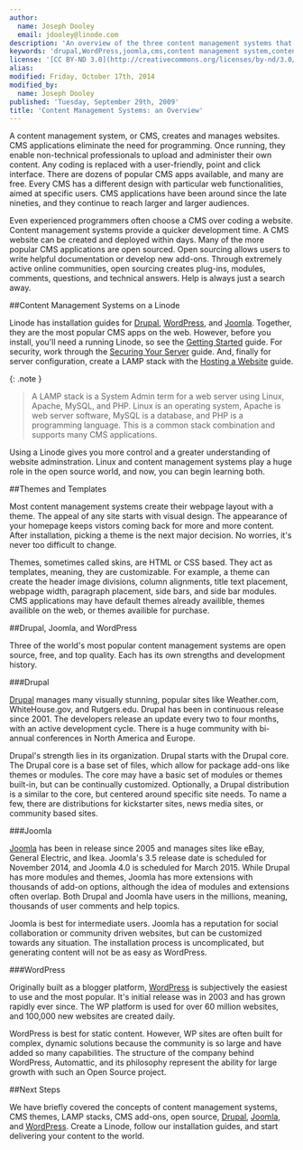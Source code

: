 ```yaml
---
author:
  name: Joseph Dooley
  email: jdooley@linode.com
description: 'An overview of the three content management systems that Linode supports'
keywords: 'drupal,WordPress,joomla,cms,content management system,content management framwork, '
license: '[CC BY-ND 3.0](http://creativecommons.org/licenses/by-nd/3.0/us/)'
alias: 
modified: Friday, October 17th, 2014
modified_by:
  name: Joseph Dooley
published: 'Tuesday, September 29th, 2009'
title: 'Content Management Systems: an Overview'
---
```


A content management system, or CMS, creates and manages websites. CMS applications eliminate the need for programming. Once running, they enable non-technical professionals to upload and administer their own content. Any coding is replaced with a user-friendly, point and click interface. There are dozens of popular CMS apps available, and many are free. Every CMS has a different design with particular web functionalities, aimed at specific users. CMS applications have been around since the late nineties, and they continue to reach larger and larger audiences. 

Even experienced programmers often choose a CMS over coding a website. Content management systems provide a quicker development time. A CMS website can be created and deployed within days. Many of the more popular CMS applications are open sourced. Open sourcing allows users to write helpful documentation or develop new add-ons. Through extremely active online communities, open sourcing creates plug-ins, modules, comments, questions, and technical answers. Help is always just a search away. 

##Content Management Systems on a Linode

Linode has installation guides for [Drupal](/docs/websites/cms/managing-web-content-with-drupal-7), [WordPress](/docs/websites/cms/manage-web-content-with-wordpress), and [Joomla](/docs/websites/cms/manage-web-content-with-joomla). Together, they are the most popular CMS apps on the web. However, before you install, you'll need a running Linode, so see the [Getting Started](/docs/getting-started) guide. For security, work through the [Securing Your Server](/docs/securing-your-server) guide. And, finally for server configuration, create a LAMP stack with the [Hosting a Website](/docs/websites/hosting-a-website) guide.

 {: .note }
>
>A LAMP stack is a System Admin term for a web server using Linux, Apache, MySQL, and PHP. Linux is an operating system, Apache is web server software, MySQL is a database, and PHP is a programming language. This is a common stack combination and supports many CMS applications. 

Using a Linode gives you more control and a greater understanding of website adminstration. Linux and content management systems play a huge role in the open source world, and now, you can begin learning both. 


##Themes and Templates

Most content management systems create their webpage layout with a theme. The appeal of any site starts with visual design. The appearance of your homepage keeps vistors coming back for more and more content. After installation, picking a theme is the next major decision. No worries, it's never too difficult to change.  

Themes, sometimes called skins, are HTML or CSS based. They act as templates, meaning, they are customizable. For example, a theme can create the header image divisions, column alignments, title text placement, webpage width, paragraph placement, side bars, and side bar modules. CMS applications may have default themes already availible, themes availible on the web, or themes availible for purchase. 

##Drupal, Joomla, and WordPress 

Three of the world's most popular content management systems are open source, free, and top quality. Each has its own strengths and development history. 

###Drupal

[Drupal](/docs/websites/cms/managing-web-content-with-drupal-7) manages many visually stunning, popular sites like Weather.com, WhiteHouse.gov, and Rutgers.edu. Drupal has been in continuous release since 2001. The developers release an update every two to four months, with an active development cycle. There is a huge community with bi-annual conferences in North America and Europe. 

Drupal's strength lies in its organization. Drupal starts with the Drupal core. The Drupal core is a base set of files, which allow for package add-ons like themes or modules. The core may have a basic set of modules or themes built-in, but can be continually customized. Optionally, a Drupal distribution is a similar to the core, but centered around specific site needs. To name a few, there are distributions for kickstarter sites, news media sites, or community based sites.

###Joomla

[Joomla](/docs/websites/cms/manage-web-content-with-joomla) has been in release since 2005 and manages sites like eBay, General Electric, and Ikea. Joomla's 3.5 release date is scheduled for November 2014, and Joomla 4.0 is scheduled for March 2015. While Drupal has more modules and themes, Joomla has more extensions with thousands of add-on options, although the idea of modules and extensions often overlap. Both Drupal and Joomla have users in the millions, meaning, thousands of user comments and help topics.

 Joomla is best for intermediate users. Joomla has a reputation for social collaboration or community driven websites, but can be customized towards any situation. The installation process is uncomplicated, but generating content will not be as easy as WordPress. 

###WordPress

Originally built as a blogger platform, [WordPress](/docs/websites/cms/manage-web-content-with-wordpress) is subjectively the easiest to use and the most popular. It's initial release was in 2003 and has grown rapidly ever since. The WP platform is used for over 60 million websites, and 100,000 new websites are created daily. 

WordPress is best for static content. However, WP sites are often built for complex, dynamic solutions because the community is so large and have added so many capabilities. The structure of the company behind WordPress, Automattic, and its philosophy represent the ability for large growth with such an Open Source project.   


##Next Steps

We have briefly covered the concepts of content management systems, CMS themes, LAMP stacks, CMS add-ons, open source, [Drupal](/docs/websites/cms/managing-web-content-with-drupal-7), [Joomla](/docs/websites/cms/manage-web-content-with-joomla), and [WordPress](/docs/websites/cms/manage-web-content-with-wordpress). Create a Linode, follow our installation guides, and start delivering your content to the world. 









